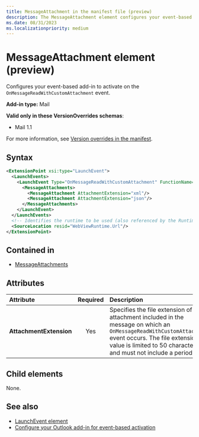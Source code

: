 ```yaml
---
title: MessageAttachment in the manifest file (preview)
description: The MessageAttachment element configures your event-based add-in to activate on the OnMessageReadWithCustomAttachment event.
ms.date: 08/31/2023
ms.localizationpriority: medium
---
```


# MessageAttachment element (preview)

Configures your event-based add-in to activate on the `OnMessageReadWithCustomAttachment` event.

**Add-in type:** Mail

**Valid only in these VersionOverrides schemas**:

- Mail 1.1

For more information, see [Version overrides in the manifest](/office/dev/add-ins/develop/add-in-manifests#version-overrides-in-the-manifest).

## Syntax

```XML
<ExtensionPoint xsi:type="LaunchEvent">
  <LaunchEvents>
    <LaunchEvent Type="OnMessageReadWithCustomAttachment" FunctionName="onMessageReadWithCustomAttachmentHandler">
      <MessageAttachments>
        <MessageAttachment AttachmentExtension="xml"/>
        <MessageAttachment AttachmentExtension="json"/>
      </MessageAttachments>
    </LaunchEvent>
  </LaunchEvents>
  <!-- Identifies the runtime to be used (also referenced by the Runtime element). -->
  <SourceLocation resid="WebViewRuntime.Url"/>
</ExtensionPoint>
```

## Contained in

- [MessageAttachments](messageattachments.md)

## Attributes

| Attribute | Required | Description |
|:-----|:-----:|:-----|
| **AttachmentExtension** | Yes | Specifies the file extension of the attachment included in the message on which an `OnMessageReadWithCustomAttachment` event occurs. The file extension value is limited to 50 characters and must not include a period. |

## Child elements

None.

## See also

- [LaunchEvent element](launchevent.md)
- [Configure your Outlook add-in for event-based activation](/office/dev/add-ins/outlook/autolaunch#supported-events)
